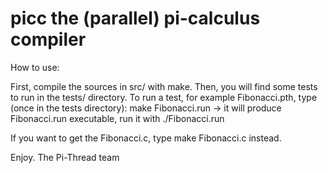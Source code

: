 picc
the (parallel) pi-calculus compiler
====

How to use:

First, compile the sources in src/ with make.
Then, you will find some tests to run in the tests/ directory. To run a test, for example Fibonacci.pth, type (once in the tests directory):
make Fibonacci.run -> it will produce Fibonacci.run executable, run it with ./Fibonacci.run

If you want to get the Fibonacci.c, type make Fibonacci.c instead.


Enjoy. 
The Pi-Thread team